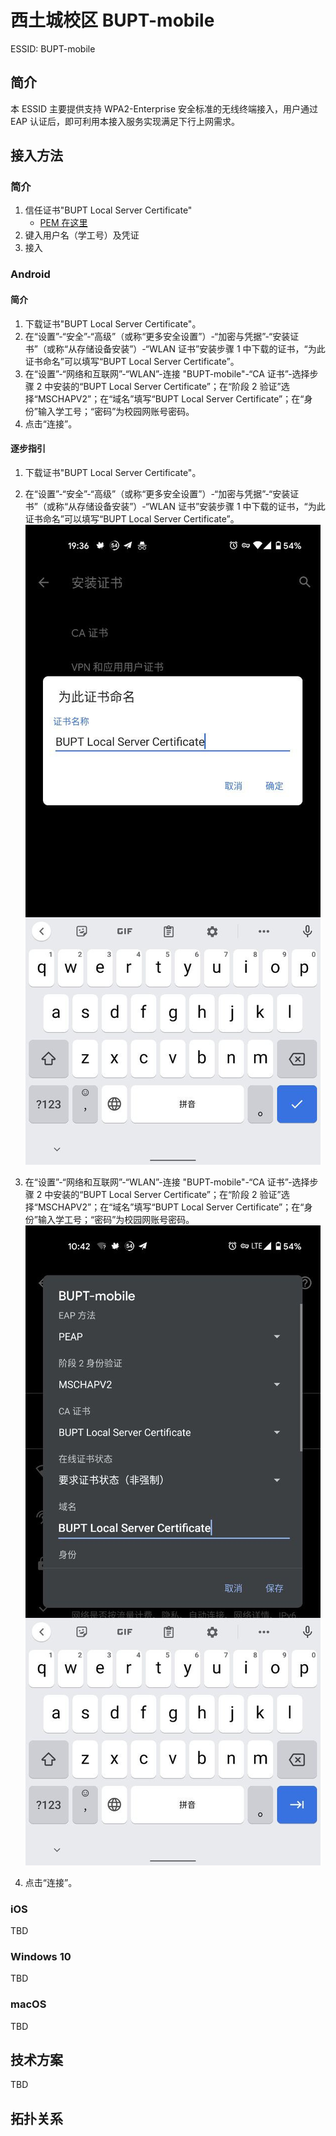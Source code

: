 # 西土城校区 BUPT-mobile

ESSID: BUPT-mobile
## 简介

本 ESSID 主要提供支持 WPA2-Enterprise 安全标准的无线终端接入，用户通过 EAP 认证后，即可利用本接入服务实现满足下行上网需求。
## 接入方法

### 简介

1. 信任证书"BUPT Local Server Certificate"
   - [PEM 在这里](./Wireless/XTC-BUPT-mobile-assets/BUPT-Local-Server-Certificate.crt)
2. 键入用户名（学工号）及凭证
3. 接入
### Android

#### 简介

1. 下载证书"BUPT Local Server Certificate"。
2. 在“设置”-“安全”-“高级”（或称“更多安全设置”）-“加密与凭据”-“安装证书”（或称“从存储设备安装”）-“WLAN 证书”安装步骤 1 中下载的证书，“为此证书命名”可以填写“BUPT Local Server Certificate”。
3. 在“设置”-“网络和互联网”-“WLAN”-连接 "BUPT-mobile"-“CA 证书”-选择步骤 2 中安装的“BUPT Local Server Certificate”；在“阶段 2 验证”选择“MSCHAPV2”；在“域名”填写“BUPT Local Server Certificate”；在“身份”输入学工号；“密码”为校园网账号密码。
4. 点击“连接”。

#### 逐步指引

1. 下载证书"BUPT Local Server Certificate"。

2. 在“设置”-“安全”-“高级”（或称“更多安全设置”）-“加密与凭据”-“安装证书”（或称“从存储设备安装”）-“WLAN 证书”安装步骤 1 中下载的证书，“为此证书命名”可以填写“BUPT Local Server Certificate”。
    ![](./Wireless/XTC-BUPT-mobile-assets/Android-guide-figure-1.png)

3. 在“设置”-“网络和互联网”-“WLAN”-连接 "BUPT-mobile"-“CA 证书”-选择步骤 2 中安装的“BUPT Local Server Certificate”；在“阶段 2 验证”选择“MSCHAPV2”；在“域名”填写“BUPT Local Server Certificate”；在“身份”输入学工号；“密码”为校园网账号密码。
    ![](./Wireless/XTC-BUPT-mobile-assets/Android-guide-figure-2.png)

4. 点击“连接”。
### iOS

TBD
### Windows 10

TBD

### macOS

TBD
## 技术方案

TBD

## 拓扑关系

